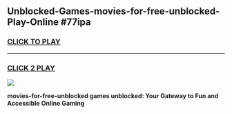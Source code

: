 
## Unblocked-Games-movies-for-free-unblocked-Play-Online #77ipa
<h3>
<a href="https://news.freeplayer.one?title=movies-for-free-unblocked&ref=3">CLICK TO PLAY</a></h3>
<hr>

<h3>
<a href="https://news.freeplayer.one?title=movies-for-free-unblocked&ref=3">CLICK 2 PLAY</a>
  
</h3>

<a href="https://news.freeplayer.one?title=movies-for-free-unblocked&ref=3"><img src="https://clearcache.store/games.png"></a>


**movies-for-free-unblocked games unblocked: Your Gateway to Fun and Accessible Online Gaming**
